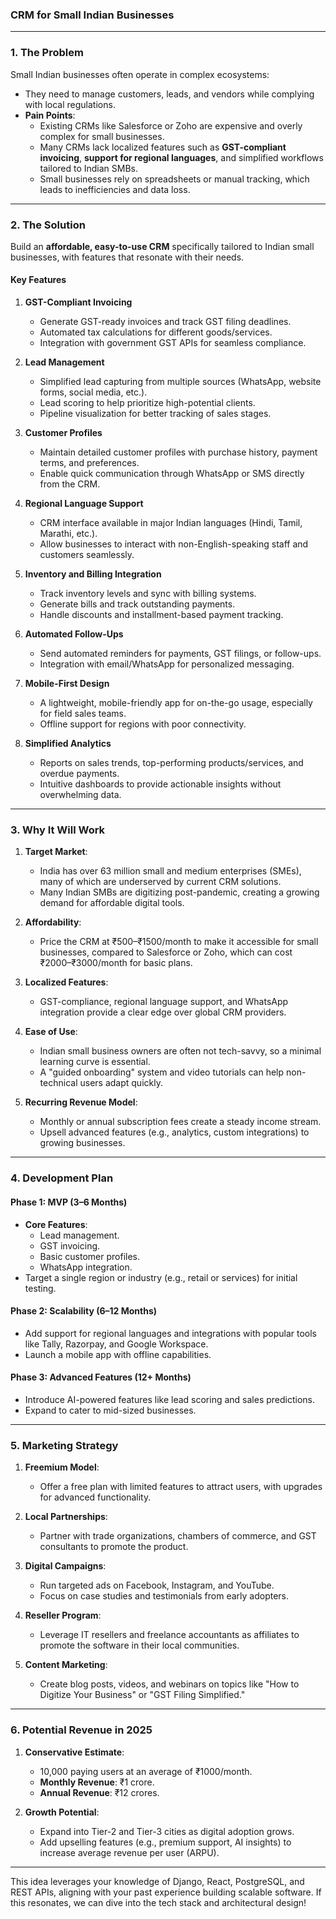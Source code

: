  ### CRM for Small Indian Businesses

---

### **1. The Problem**
Small Indian businesses often operate in complex ecosystems:
- They need to manage customers, leads, and vendors while complying with local regulations.
- **Pain Points**:
  - Existing CRMs like Salesforce or Zoho are expensive and overly complex for small businesses.
  - Many CRMs lack localized features such as **GST-compliant invoicing**, **support for regional languages**, and simplified workflows tailored to Indian SMBs.
  - Small businesses rely on spreadsheets or manual tracking, which leads to inefficiencies and data loss.

---

### **2. The Solution**
Build an **affordable, easy-to-use CRM** specifically tailored to Indian small businesses, with features that resonate with their needs.

#### **Key Features**
1. **GST-Compliant Invoicing**
   - Generate GST-ready invoices and track GST filing deadlines.
   - Automated tax calculations for different goods/services.
   - Integration with government GST APIs for seamless compliance.

2. **Lead Management**
   - Simplified lead capturing from multiple sources (WhatsApp, website forms, social media, etc.).
   - Lead scoring to help prioritize high-potential clients.
   - Pipeline visualization for better tracking of sales stages.

3. **Customer Profiles**
   - Maintain detailed customer profiles with purchase history, payment terms, and preferences.
   - Enable quick communication through WhatsApp or SMS directly from the CRM.

4. **Regional Language Support**
   - CRM interface available in major Indian languages (Hindi, Tamil, Marathi, etc.).
   - Allow businesses to interact with non-English-speaking staff and customers seamlessly.

5. **Inventory and Billing Integration**
   - Track inventory levels and sync with billing systems.
   - Generate bills and track outstanding payments.
   - Handle discounts and installment-based payment tracking.

6. **Automated Follow-Ups**
   - Send automated reminders for payments, GST filings, or follow-ups.
   - Integration with email/WhatsApp for personalized messaging.

7. **Mobile-First Design**
   - A lightweight, mobile-friendly app for on-the-go usage, especially for field sales teams.
   - Offline support for regions with poor connectivity.

8. **Simplified Analytics**
   - Reports on sales trends, top-performing products/services, and overdue payments.
   - Intuitive dashboards to provide actionable insights without overwhelming data.

---

### **3. Why It Will Work**
1. **Target Market**: 
   - India has over 63 million small and medium enterprises (SMEs), many of which are underserved by current CRM solutions.
   - Many Indian SMBs are digitizing post-pandemic, creating a growing demand for affordable digital tools.

2. **Affordability**:
   - Price the CRM at ₹500–₹1500/month to make it accessible for small businesses, compared to Salesforce or Zoho, which can cost ₹2000–₹3000/month for basic plans.

3. **Localized Features**:
   - GST-compliance, regional language support, and WhatsApp integration provide a clear edge over global CRM providers.

4. **Ease of Use**:
   - Indian small business owners are often not tech-savvy, so a minimal learning curve is essential.
   - A "guided onboarding" system and video tutorials can help non-technical users adapt quickly.

5. **Recurring Revenue Model**:
   - Monthly or annual subscription fees create a steady income stream.
   - Upsell advanced features (e.g., analytics, custom integrations) to growing businesses.

---

### **4. Development Plan**
#### **Phase 1: MVP (3–6 Months)**
- **Core Features**:
  - Lead management.
  - GST invoicing.
  - Basic customer profiles.
  - WhatsApp integration.
- Target a single region or industry (e.g., retail or services) for initial testing.

#### **Phase 2: Scalability (6–12 Months)**
- Add support for regional languages and integrations with popular tools like Tally, Razorpay, and Google Workspace.
- Launch a mobile app with offline capabilities.

#### **Phase 3: Advanced Features (12+ Months)**
- Introduce AI-powered features like lead scoring and sales predictions.
- Expand to cater to mid-sized businesses.

---

### **5. Marketing Strategy**
1. **Freemium Model**:
   - Offer a free plan with limited features to attract users, with upgrades for advanced functionality.
   
2. **Local Partnerships**:
   - Partner with trade organizations, chambers of commerce, and GST consultants to promote the product.

3. **Digital Campaigns**:
   - Run targeted ads on Facebook, Instagram, and YouTube.
   - Focus on case studies and testimonials from early adopters.

4. **Reseller Program**:
   - Leverage IT resellers and freelance accountants as affiliates to promote the software in their local communities.

5. **Content Marketing**:
   - Create blog posts, videos, and webinars on topics like "How to Digitize Your Business" or "GST Filing Simplified."

---

### **6. Potential Revenue in 2025**
1. **Conservative Estimate**:
   - 10,000 paying users at an average of ₹1000/month.
   - **Monthly Revenue**: ₹1 crore.
   - **Annual Revenue**:  ₹12 crores.

2. **Growth Potential**:
   - Expand into Tier-2 and Tier-3 cities as digital adoption grows.
   - Add upselling features (e.g., premium support, AI insights) to increase average revenue per user (ARPU).

---

This idea leverages your knowledge of Django, React, PostgreSQL, and REST APIs, aligning with your past experience building scalable software. If this resonates, we can dive into the tech stack and architectural design!
